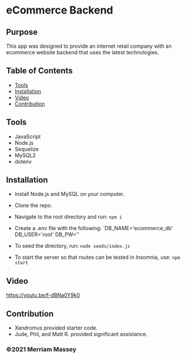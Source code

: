 # eCommerce Backend

## Purpose

This app was designed to provide an internet retail company with an ecommerce website backend that uses the latest technologies.

## Table of Contents
* [Tools](#tools)
* [Installation](#installation)
* [Video](#video)
* [Contribution](#contribution)

## Tools

- JavaScript
- Node.js
- Sequelize
- MySQL2
- dotenv

## Installation
- Install Node.js and MySQL on your computer.

- Clone the repo.

- Navigate to the root directory and run: 
`npm i`

- Create a .env file with the following: 
`DB_NAME='ecommerce_db'
DB_USER='root'
DB_PW='<insert your password here>'

- To seed the directory, run:
`node seeds/index.js`

- To start the server so that routes can be tested in Insomnia, use: 
`npm start`

## Video

https://youtu.be/f-dBNa0Y9k0

## Contribution

- Xandromus provided starter code.
- Jude, Phil, and Matt R. provided significant assistance.

### ©️2021 Merriam Massey
